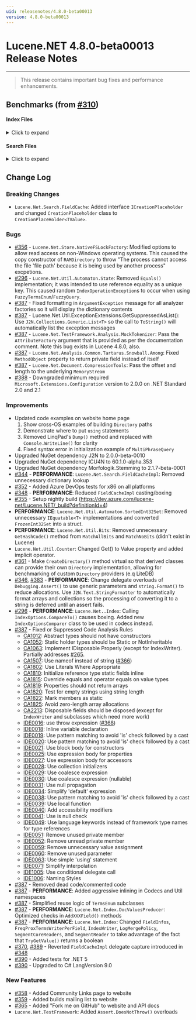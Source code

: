 ```yaml
---
uid: releasenotes/4.8.0-beta00013
version: 4.8.0-beta00013
---
```


# Lucene.NET 4.8.0-beta00013 Release Notes

---

> This release contains important bug fixes and performance enhancements.

## Benchmarks (from [#310](https://github.com/apache/lucenenet/pull/310))

#### Index Files
<details>
  <summary>Click to expand</summary>

``` ini

BenchmarkDotNet=v0.12.1, OS=Windows 10.0.19041.630 (2004/?/20H1)
Intel Core i7-8850H CPU 2.60GHz (Coffee Lake), 1 CPU, 12 logical and 6 physical cores
.NET Core SDK=5.0.100
  [Host]          : .NET Core 3.1.9 (CoreCLR 4.700.20.47201, CoreFX 4.700.20.47203), X64 RyuJIT
  4.8.0-beta00005 : .NET Core 3.1.9 (CoreCLR 4.700.20.47201, CoreFX 4.700.20.47203), X64 RyuJIT
  4.8.0-beta00006 : .NET Core 3.1.9 (CoreCLR 4.700.20.47201, CoreFX 4.700.20.47203), X64 RyuJIT
  4.8.0-beta00007 : .NET Core 3.1.9 (CoreCLR 4.700.20.47201, CoreFX 4.700.20.47203), X64 RyuJIT
  4.8.0-beta00008 : .NET Core 3.1.9 (CoreCLR 4.700.20.47201, CoreFX 4.700.20.47203), X64 RyuJIT
  4.8.0-beta00009 : .NET Core 3.1.9 (CoreCLR 4.700.20.47201, CoreFX 4.700.20.47203), X64 RyuJIT
  4.8.0-beta00010 : .NET Core 3.1.9 (CoreCLR 4.700.20.47201, CoreFX 4.700.20.47203), X64 RyuJIT
  4.8.0-beta00011 : .NET Core 3.1.9 (CoreCLR 4.700.20.47201, CoreFX 4.700.20.47203), X64 RyuJIT
  4.8.0-beta00012 : .NET Core 3.1.9 (CoreCLR 4.700.20.47201, CoreFX 4.700.20.47203), X64 RyuJIT
  4.8.0-beta00013 : .NET Core 3.1.9 (CoreCLR 4.700.20.47201, CoreFX 4.700.20.47203), X64 RyuJIT

InvocationCount=1  IterationCount=15  LaunchCount=2  
UnrollFactor=1  WarmupCount=10  

```
|     Method |             Job |     Mean |    Error |   StdDev |      Gen 0 |     Gen 1 |     Gen 2 | Allocated |
|----------- |---------------- |---------:|---------:|---------:|-----------:|----------:|----------:|----------:|
| IndexFiles | 4.8.0-beta00005 | 628.1 ms |  8.41 ms | 12.05 ms | 43000.0000 | 8000.0000 | 7000.0000 | 220.82 MB |
| IndexFiles | 4.8.0-beta00006 | 628.3 ms | 13.19 ms | 19.33 ms | 44000.0000 | 8000.0000 | 7000.0000 | 220.67 MB |
| IndexFiles | 4.8.0-beta00007 | 617.2 ms |  8.44 ms | 11.83 ms | 44000.0000 | 8000.0000 | 7000.0000 | 220.73 MB |
| IndexFiles | 4.8.0-beta00008 | 620.6 ms |  5.62 ms |  8.41 ms | 44000.0000 | 8000.0000 | 7000.0000 | 221.06 MB |
| IndexFiles | 4.8.0-beta00009 | 632.8 ms | 12.57 ms | 18.43 ms | 44000.0000 | 8000.0000 | 7000.0000 | 220.95 MB |
| IndexFiles | 4.8.0-beta00010 | 862.3 ms | 51.13 ms | 74.95 ms | 44000.0000 | 8000.0000 | 7000.0000 | 221.22 MB |
| IndexFiles | 4.8.0-beta00011 | 636.5 ms | 11.06 ms | 15.87 ms | 44000.0000 | 8000.0000 | 7000.0000 | 221.09 MB |
| IndexFiles | 4.8.0-beta00012 | 668.8 ms | 14.78 ms | 21.66 ms | 56000.0000 | 7000.0000 | 6000.0000 | 286.63 MB |
| IndexFiles | 4.8.0-beta00013 | 626.7 ms |  7.78 ms | 10.91 ms | 43000.0000 | 8000.0000 | 7000.0000 |  219.8 MB |

</details>

#### Search Files
<details>
  <summary>Click to expand</summary>

``` ini

BenchmarkDotNet=v0.12.1, OS=Windows 10.0.19041.630 (2004/?/20H1)
Intel Core i7-8850H CPU 2.60GHz (Coffee Lake), 1 CPU, 12 logical and 6 physical cores
.NET Core SDK=5.0.100
  [Host]          : .NET Core 3.1.9 (CoreCLR 4.700.20.47201, CoreFX 4.700.20.47203), X64 RyuJIT
  4.8.0-beta00005 : .NET Core 3.1.9 (CoreCLR 4.700.20.47201, CoreFX 4.700.20.47203), X64 RyuJIT
  4.8.0-beta00006 : .NET Core 3.1.9 (CoreCLR 4.700.20.47201, CoreFX 4.700.20.47203), X64 RyuJIT
  4.8.0-beta00007 : .NET Core 3.1.9 (CoreCLR 4.700.20.47201, CoreFX 4.700.20.47203), X64 RyuJIT
  4.8.0-beta00008 : .NET Core 3.1.9 (CoreCLR 4.700.20.47201, CoreFX 4.700.20.47203), X64 RyuJIT
  4.8.0-beta00009 : .NET Core 3.1.9 (CoreCLR 4.700.20.47201, CoreFX 4.700.20.47203), X64 RyuJIT
  4.8.0-beta00010 : .NET Core 3.1.9 (CoreCLR 4.700.20.47201, CoreFX 4.700.20.47203), X64 RyuJIT
  4.8.0-beta00011 : .NET Core 3.1.9 (CoreCLR 4.700.20.47201, CoreFX 4.700.20.47203), X64 RyuJIT
  4.8.0-beta00012 : .NET Core 3.1.9 (CoreCLR 4.700.20.47201, CoreFX 4.700.20.47203), X64 RyuJIT
  4.8.0-beta00013 : .NET Core 3.1.9 (CoreCLR 4.700.20.47201, CoreFX 4.700.20.47203), X64 RyuJIT

IterationCount=15  LaunchCount=2  WarmupCount=10  

```
|      Method |             Job |     Mean |   Error |   StdDev |      Gen 0 |     Gen 1 | Gen 2 | Allocated |
|------------ |---------------- |---------:|--------:|---------:|-----------:|----------:|------:|----------:|
| SearchFiles | 4.8.0-beta00005 | 274.8 ms | 7.01 ms | 10.28 ms | 18000.0000 | 1000.0000 |     - |  82.12 MB |
| SearchFiles | 4.8.0-beta00006 | 283.4 ms | 7.78 ms | 11.64 ms | 18000.0000 | 1000.0000 |     - |  82.13 MB |
| SearchFiles | 4.8.0-beta00007 | 291.5 ms | 8.91 ms | 13.33 ms | 18000.0000 | 1000.0000 |     - |   81.9 MB |
| SearchFiles | 4.8.0-beta00008 | 162.3 ms | 5.50 ms |  8.23 ms | 17000.0000 | 1000.0000 |     - |  80.13 MB |
| SearchFiles | 4.8.0-beta00009 | 165.6 ms | 2.61 ms |  3.90 ms | 17000.0000 |         - |     - |  80.13 MB |
| SearchFiles | 4.8.0-beta00010 | 159.4 ms | 2.84 ms |  4.17 ms | 17000.0000 | 1000.0000 |     - |  79.85 MB |
| SearchFiles | 4.8.0-beta00011 | 160.8 ms | 1.93 ms |  2.77 ms | 17000.0000 | 1000.0000 |     - |  79.85 MB |
| SearchFiles | 4.8.0-beta00012 | 169.2 ms | 6.48 ms |  9.49 ms | 18000.0000 | 1000.0000 |     - |  81.11 MB |
| SearchFiles | 4.8.0-beta00013 | 161.6 ms | 3.28 ms |  4.80 ms | 14000.0000 | 1000.0000 |     - |  65.78 MB |

</details>

## Change Log

### Breaking Changes
* `Lucene.Net.Search.FieldCache`: Added interface `ICreationPlaceholder` and changed `CreationPlaceholder` class to `CreationPlaceHolder<TValue>`.

### Bugs
* [#356](https://github.com/apache/lucenenet/pull/356) - `Lucene.Net.Store.NativeFSLockFactory`: Modified options to allow read access on non-Windows operating systems. This caused the copy constructor of `RAMDirectory` to throw "The process cannot access the file 'file path' because it is being used by another process" excpetions.
* [#296](https://github.com/apache/lucenenet/pull/296) - `Lucene.Net.Util.Automaton.State`: Removed `Equals()` implementation; it was intended to use reference equality as a unique key. This caused random `IndexOperationException`s to occur when using `FuzzyTermsEnum`/`FuzzyQuery`.
* [#387](https://github.com/apache/lucenenet/pull/387) - Fixed formatting in `ArgumentException` message for all analyzer factories so it will display the dictionary contents
* [#387](https://github.com/apache/lucenenet/pull/387) - Lucene.Net.Util.ExceptionExtensions.GetSuppressedAsList(): Use `J2N.Collections.Generic.List<T>` so the call to `ToString()` will automatically list the exception messages
* [#387](https://github.com/apache/lucenenet/pull/387) - `Lucene.Net.TestFramework.Analysis.MockTokenizer`: Pass the `AttributeFactory` argument that is provided as per the documentation comment. Note this bug exists in Lucene 4.8.0, also.
* [#387](https://github.com/apache/lucenenet/pull/387) - `Lucene.Net.Analysis.Common.Tartarus.Snowball.Among`: Fixed `MethodObject` property to return private field instead of itself
* [#387](https://github.com/apache/lucenenet/pull/387) - `Lucene.Net.Document.CompressionTools`: Pass the offset and length to the underlying `MemoryStream`
* [#388](https://github.com/apache/lucenenet/pull/388) - Downgraded minimum required `Microsoft.Extensions.Configuration` version to 2.0.0 on .NET Standard 2.0 and 2.1

### Improvements
* Updated code examples on website home page
  1. Show cross-OS examples of building `Directory` paths
  2. Demonstrate where to put `using` statements
  3. Removed LinqPad's `Dump()` method and replaced with `Console.WriteLine()` for clarity
  4. Fixed syntax error in initialization example of `MultiPhraseQuery`
* Upgraded NuGet dependency J2N to 2.0.0-beta-0010
* Upgraded NuGet dependency ICU4N to 60.1.0-alpha.353
* Upgraded NuGet dependency Morfologik.Stemming to 2.1.7-beta-0001
* [#344](https://github.com/apache/lucenenet/pull/344) - **PERFORMANCE**: `Lucene.Net.Search.FieldCacheImpl`: Removed unnecessary dictionary lookup
* [#352](https://github.com/apache/lucenenet/pull/352) - Added Azure DevOps tests for x86 on all platforms
* [#348](https://github.com/apache/lucenenet/pull/348) - **PERFORMANCE**: Reduced `FieldCacheImpl` casting/boxing
* [#355](https://github.com/apache/lucenenet/pull/355) - Setup nightly build (https://dev.azure.com/lucene-net/Lucene.NET/_build?definitionId=4)
* **PERFORMANCE**: `Lucene.Net.Util.Automaton.SortedInt32Set`: Removed unnecessary `IEquatable<T>` implementations and converted `FrozenInt32Set` into a struct.
* **PERFORMANCE**: `Lucene.Net.Util.Bits`: Removed unnecessary `GetHashCode()` method from `MatchAllBits` and `MatchNoBits` (didn't exist in Lucene)
*  `Lucene.Net.Util.Counter`: Changed Get() to Value property and added implicit operator.
* [#361](https://github.com/apache/lucenenet/pull/361) - Make `CreateDirectory()` method virtual so that derived classes can provide their own `Directory` implementation, allowing for benchmarking of custom `Directory` providers (e.q LiteDB)
* [#346](https://github.com/apache/lucenenet/pull/346), [#383](https://github.com/apache/lucenenet/pull/383) - **PERFORMANCE**: Change delegate overloads of `Debugging.Assert()` to use generic parameters and `string.Format()` to reduce allocations. Use `J2N.Text.StringFormatter` to automatically format arrays and collections so the processing of converting it to a string is deferred until an assert fails.
* [#296](https://github.com/apache/lucenenet/pull/296) - **PERFORMANCE**: `Lucene.Net..Index`: Calling `IndexOptions.CompareTo()` causes boxing. Added new `IndexOptionsComparer` class to be used in codecs instead.
* [#387](https://github.com/apache/lucenenet/pull/387) - Fixed or Suppressed Code Analysis Rules
  * [CA1012](https://docs.microsoft.com/en-us/dotnet/fundamentals/code-analysis/quality-rules/ca1012): Abstract types should not have constructors
  * [CA1052](https://docs.microsoft.com/en-us/dotnet/fundamentals/code-analysis/quality-rules/ca1052): Static holder types should be Static or NotInheritable
  * [CA1063](https://docs.microsoft.com/en-us/dotnet/fundamentals/code-analysis/quality-rules/ca1063): Implement IDisposable Properly (except for IndexWriter). Partially addresses [#265](https://github.com/apache/lucenenet/pull/265).
  * [CA1507](https://docs.microsoft.com/en-us/dotnet/fundamentals/code-analysis/quality-rules/ca1507): Use nameof instead of string ([#366](https://github.com/apache/lucenenet/pull/366))
  * [CA1802](https://docs.microsoft.com/en-us/dotnet/fundamentals/code-analysis/quality-rules/ca1802): Use Literals Where Appropriate
  * [CA1810](https://docs.microsoft.com/en-us/dotnet/fundamentals/code-analysis/quality-rules/ca1810): Initialize reference type static fields inline
  * [CA1815](https://docs.microsoft.com/en-us/dotnet/fundamentals/code-analysis/quality-rules/ca1815): Override equals and operator equals on value types
  * [CA1819](https://docs.microsoft.com/en-us/dotnet/fundamentals/code-analysis/quality-rules/ca1819): Properties should not return arrays
  * [CA1820](https://docs.microsoft.com/en-us/dotnet/fundamentals/code-analysis/quality-rules/ca1820): Test for empty strings using string length
  * [CA1822](https://docs.microsoft.com/en-us/dotnet/fundamentals/code-analysis/quality-rules/ca1822): Mark members as static
  * [CA1825](https://docs.microsoft.com/en-us/dotnet/fundamentals/code-analysis/quality-rules/ca1825): Avoid zero-length array allocations
  * [CA2213](https://docs.microsoft.com/en-us/dotnet/fundamentals/code-analysis/quality-rules/ca2213): Disposable fields should be disposed (except for `IndexWriter` and subclasses which need more work)
  * [IDE0016](https://docs.microsoft.com/en-us/dotnet/fundamentals/code-analysis/style-rules/ide0016): use throw expression ([#368](https://github.com/apache/lucenenet/pull/368))
  * [IDE0018](https://docs.microsoft.com/en-us/dotnet/fundamentals/code-analysis/style-rules/ide0018): Inline variable declaration
  * [IDE0019](https://docs.microsoft.com/en-us/dotnet/fundamentals/code-analysis/style-rules/ide0019): Use pattern matching to avoid 'is' check followed by a cast
  * [IDE0020](https://docs.microsoft.com/en-us/dotnet/fundamentals/code-analysis/style-rules/ide0020-ide0038): Use pattern matching to avoid 'is' check followed by a cast
  * [IDE0021](https://docs.microsoft.com/en-us/dotnet/fundamentals/code-analysis/style-rules/ide0021): Use block body for constructors
  * [IDE0025](https://docs.microsoft.com/en-us/dotnet/fundamentals/code-analysis/style-rules/ide0025): Use expression body for properties
  * [IDE0027](https://docs.microsoft.com/en-us/dotnet/fundamentals/code-analysis/style-rules/ide0027): Use expression body for accessors
  * [IDE0028](https://docs.microsoft.com/en-us/dotnet/fundamentals/code-analysis/style-rules/ide0028): Use collection initializers
  * [IDE0029](https://docs.microsoft.com/en-us/dotnet/fundamentals/code-analysis/style-rules/ide0029-ide0030): Use coalesce expression
  * [IDE0030](https://docs.microsoft.com/en-us/dotnet/fundamentals/code-analysis/style-rules/ide0029-ide0030): Use coalesce expression (nullable)
  * [IDE0031](https://docs.microsoft.com/en-us/dotnet/fundamentals/code-analysis/style-rules/ide0031): Use null propagation
  * [IDE0034](https://docs.microsoft.com/en-us/dotnet/fundamentals/code-analysis/style-rules/ide0034): Simplify 'default' expression
  * [IDE0038](https://docs.microsoft.com/en-us/dotnet/fundamentals/code-analysis/style-rules/ide0020-ide0038): Use pattern matching to avoid 'is' check followed by a cast
  * [IDE0039](https://docs.microsoft.com/en-us/dotnet/fundamentals/code-analysis/style-rules/ide0039): Use local function
  * [IDE0040](https://docs.microsoft.com/en-us/dotnet/fundamentals/code-analysis/style-rules/ide0040): Add accessibility modifiers
  * [IDE0041](https://docs.microsoft.com/en-us/dotnet/fundamentals/code-analysis/style-rules/ide0041): Use is null check
  * [IDE0049](https://docs.microsoft.com/en-us/dotnet/fundamentals/code-analysis/style-rules/ide0049): Use language keywords instead of framework type names for type references
  * [IDE0051](https://docs.microsoft.com/en-us/dotnet/fundamentals/code-analysis/style-rules/ide0051): Remove unused private member
  * [IDE0052](https://docs.microsoft.com/en-us/dotnet/fundamentals/code-analysis/style-rules/ide0052): Remove unread private member
  * [IDE0059](https://docs.microsoft.com/en-us/dotnet/fundamentals/code-analysis/style-rules/ide0059): Remove unnecessary value assignment
  * [IDE0060](https://docs.microsoft.com/en-us/dotnet/fundamentals/code-analysis/style-rules/ide0060): Remove unused parameter
  * [IDE0063](https://docs.microsoft.com/en-us/dotnet/fundamentals/code-analysis/style-rules/ide0063): Use simple 'using' statement
  * [IDE0071](https://docs.microsoft.com/en-us/dotnet/fundamentals/code-analysis/style-rules/ide0071): Simplify interpolation
  * [IDE1005](https://docs.microsoft.com/en-us/dotnet/fundamentals/code-analysis/style-rules/ide1005): Use conditional delegate call
  * [IDE1006](https://docs.microsoft.com/en-us/dotnet/fundamentals/code-analysis/style-rules/naming-rules): Naming Styles
* [#387](https://github.com/apache/lucenenet/pull/387) - Removed dead code/commented code
* [#387](https://github.com/apache/lucenenet/pull/387) - **PERFORMANCE**: Added aggressive inlining in Codecs and Util namespaces
* [#387](https://github.com/apache/lucenenet/pull/387) - Simplified reuse logic of `TermsEnum` subclasses
* [#387](https://github.com/apache/lucenenet/pull/387) - **PERFORMANCE**: `Lucene.Net.Index.DocValuesProducer`: Optimized checks in `AddXXXField()` methods
* [#387](https://github.com/apache/lucenenet/pull/387) - **PERFORMANCE**: `Lucene.Net.Index`: Changed `FieldInfos`, `FreqProxTermsWriterPerField`, `IndexWriter`, `LogMergePolicy`, `SegmentCoreReaders`, and `SegmentReader` to take advantage of the fact that `TryGetValue()` returns a boolean
* [#370](https://github.com/apache/lucenenet/pull/370), [#389](https://github.com/apache/lucenenet/pull/389) - Reverted `FieldCacheImpl` delegate capture introduced in [#348](https://github.com/apache/lucenenet/pull/348)
* [#390](https://github.com/apache/lucenenet/pull/390) - Added tests for .NET 5
* [#390](https://github.com/apache/lucenenet/pull/390) - Upgraded to C# LangVersion 9.0

### New Features
* [#358](https://github.com/apache/lucenenet/pull/358) - Added Community Links page to website
* [#359](https://github.com/apache/lucenenet/pull/359) - Added builds mailing list to website
* [#365](https://github.com/apache/lucenenet/pull/365) - Added "Fork me on GitHub" to website and API docs
* `Lucene.Net.TestFramework`: Added `Assert.DoesNotThrow()` overloads